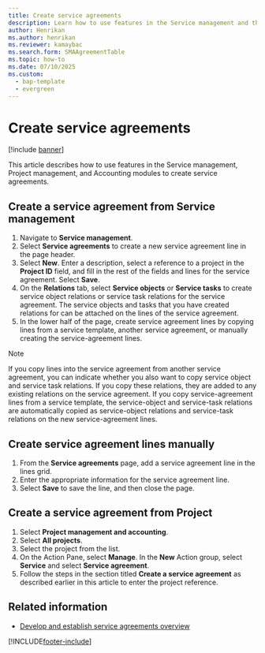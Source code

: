 ```yaml
---
title: Create service agreements
description: Learn how to use features in the Service management and the Project management and accounting modules to create service agreements.
author: Henrikan
ms.author: henrikan
ms.reviewer: kamaybac
ms.search.form: SMAAgreementTable
ms.topic: how-to
ms.date: 07/10/2025
ms.custom: 
  - bap-template
  - evergreen
---
```


# Create service agreements

[!include [banner](../includes/banner.md)]

This article describes how to use features in the Service management, Project management, and Accounting modules to create service agreements.

## Create a service agreement from Service management

1. Navigate to **Service management**.
1. Select **Service agreements** to create a new service agreement line in the page header.
1. Select **New**. Enter a description, select a reference to a project in the **Project ID** field, and fill in the rest of the fields and lines for the service agreement. Select **Save**.
1. On the **Relations** tab, select **Service objects** or **Service tasks** to create service object relations or service task relations for the service agreement. The service objects and tasks that you have created relations for can be attached on the lines of the service agreement.
1. In the lower half of the page, create service agreement lines by copying lines from a service template, another service agreement,
or manually creating the service-agreement lines.

> [!NOTE]
> If you copy lines into the service agreement from another service agreement, you can indicate whether you also want to copy service object and service task relations. If you copy these relations, they are added to any existing relations on the service agreement. If you copy service-agreement lines from a service template, the service-object and service-task relations are automatically copied as service-object relations and service-task relations on the new service-agreement lines.

## Create service agreement lines manually

1. From the **Service agreements** page, add a service agreement line in the lines grid.
1. Enter the appropriate information for the service agreement line.
1. Select **Save** to save the line, and then close the page.

## Create a service agreement from Project

1. Select **Project management and accounting**.
1. Select **All projects**.
1. Select the project from the list.
1. On the Action Pane, select **Manage**. In the **New** Action group, select **Service** and select **Service agreement**.
1. Follow the steps in the section titled **Create a service agreement** as described earlier in this article to enter the project reference.

## Related information

- [Develop and establish service agreements overview](service-agreements.md)

[!INCLUDE[footer-include](../../includes/footer-banner.md)]
